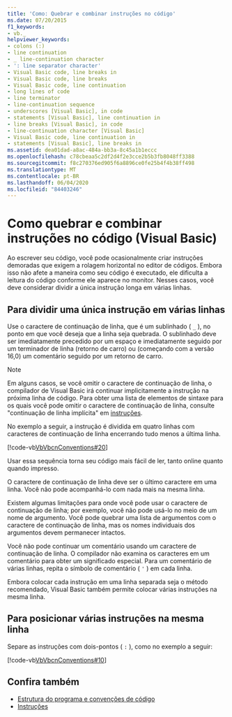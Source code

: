 ```yaml
---
title: 'Como: Quebrar e combinar instruções no código'
ms.date: 07/20/2015
f1_keywords:
- vb._
helpviewer_keywords:
- colons (:)
- line continuation
- _ line-continuation character
- ': line separator character'
- Visual Basic code, line breaks in
- Visual Basic code, line breaks
- Visual Basic code, line continuation
- long lines of code
- line terminator
- line-continuation sequence
- underscores [Visual Basic], in code
- statements [Visual Basic], line continuation in
- line breaks [Visual Basic], in code
- line-continuation character [Visual Basic]
- Visual Basic code, line continuation in
- statements [Visual Basic], line breaks in
ms.assetid: dea01dad-a8ac-484a-bb3a-8c45a1b1eccc
ms.openlocfilehash: c78cbeaa5c2df2d4f2e3cce2b5b3fb8048ff3388
ms.sourcegitcommit: f8c270376ed905f6a8896ce0fe25b4f4b38ff498
ms.translationtype: MT
ms.contentlocale: pt-BR
ms.lasthandoff: 06/04/2020
ms.locfileid: "84403246"
---
```

# <a name="how-to-break-and-combine-statements-in-code-visual-basic"></a>Como quebrar e combinar instruções no código (Visual Basic)

Ao escrever seu código, você pode ocasionalmente criar instruções demoradas que exigem a rolagem horizontal no editor de códigos. Embora isso não afete a maneira como seu código é executado, ele dificulta a leitura do código conforme ele aparece no monitor. Nesses casos, você deve considerar dividir a única instrução longa em várias linhas.

## <a name="to-break-a-single-statement-into-multiple-lines"></a>Para dividir uma única instrução em várias linhas

Use o caractere de continuação de linha, que é um sublinhado ( `_` ), no ponto em que você deseja que a linha seja quebrada. O sublinhado deve ser imediatamente precedido por um espaço e imediatamente seguido por um terminador de linha (retorno de carro) ou (começando com a versão 16,0) um comentário seguido por um retorno de carro.

  > [!NOTE]
  > Em alguns casos, se você omitir o caractere de continuação de linha, o compilador de Visual Basic irá continuar implicitamente a instrução na próxima linha de código. Para obter uma lista de elementos de sintaxe para os quais você pode omitir o caractere de continuação de linha, consulte "continuação de linha implícita" em [instruções](../language-features/statements.md).

  No exemplo a seguir, a instrução é dividida em quatro linhas com caracteres de continuação de linha encerrando tudo menos a última linha.

  [!code-vb[VbVbcnConventions#20](~/samples/snippets/visualbasic/VS_Snippets_VBCSharp/VbVbcnConventions/VB/Class1.vb#20)]

  Usar essa sequência torna seu código mais fácil de ler, tanto online quanto quando impresso.

  O caractere de continuação de linha deve ser o último caractere em uma linha. Você não pode acompanhá-lo com nada mais na mesma linha.

  Existem algumas limitações para onde você pode usar o caractere de continuação de linha; por exemplo, você não pode usá-lo no meio de um nome de argumento. Você pode quebrar uma lista de argumentos com o caractere de continuação de linha, mas os nomes individuais dos argumentos devem permanecer intactos.

  Você não pode continuar um comentário usando um caractere de continuação de linha. O compilador não examina os caracteres em um comentário para obter um significado especial. Para um comentário de várias linhas, repita o símbolo de comentário ( `'` ) em cada linha.

 Embora colocar cada instrução em uma linha separada seja o método recomendado, Visual Basic também permite colocar várias instruções na mesma linha.

## <a name="to-place-multiple-statements-on-the-same-line"></a>Para posicionar várias instruções na mesma linha

Separe as instruções com dois-pontos ( `:` ), como no exemplo a seguir:

  [!code-vb[VbVbcnConventions#10](~/samples/snippets/visualbasic/VS_Snippets_VBCSharp/VbVbcnConventions/VB/Class1.vb#10)]

## <a name="see-also"></a>Confira também

- [Estrutura do programa e convenções de código](program-structure-and-code-conventions.md)
- [Instruções](../language-features/statements.md)
